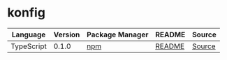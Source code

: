 # konfig

|Language|Version|Package Manager|README|Source|
|-|-|-|-|-|
|TypeScript|0.1.0|[npm](https://www.npmjs.com/package/bellhop-partners-typescript/v/0.1.0)|[README](https://github.com/konfig-dev/bellhop-sdks/tree/HEAD/typescript#readme)|[Source](https://github.com/konfig-dev/bellhop-sdks/tree/HEAD/typescript)|